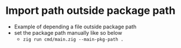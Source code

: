# Import path outside package path
- Example of depending a file outside package path
- set the package path manually like so below
  - `zig run cmd/main.zig --main-pkg-path .`
